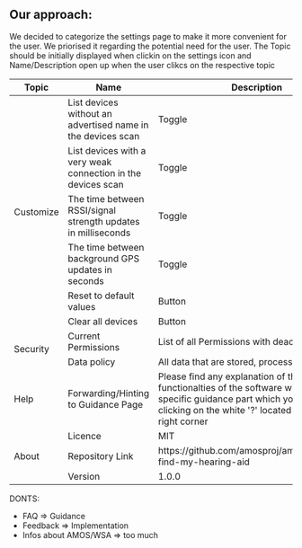 ## Our approach: 
We decided to categorize the settings page to make it more convenient for the user. We priorised it regarding the potential need for the user. 
The Topic should be initially displayed when clickin on the settings icon and Name/Description open up when the user clikcs on the respective topic

<table>
    <thead>
        <tr>
            <th> Topic </th>
            <th> Name </th>
            <th> Description </th>
        </tr>
    </thead>
    <tbody>
        <tr>
            <td rowspan=6>Customize</td>
            <td>List devices without an advertised name in the devices scan</td>
            <td>Toggle</td>
        </tr>
        <tr>
            <td>List devices with a very weak connection in the devices scan</td>
            <td>Toggle</td>
        </tr>
        <tr>
            <td> The time between RSSI/signal strength updates in milliseconds</td>
            <td>Toggle</td>
        </tr>
        <tr>
            <td>The time between background GPS updates in seconds</td>
            <td>Toggle</td>
        </tr>
        <tr>
            <td>Reset to default values</td>
            <td>Button</td>
        </tr>
        <tr>
            <td>Clear all devices</td>
            <td>Button</td>
        </tr>
        <tr>
            <td rowspan=2>Security</td>
            <td>Current Permissions</td>
            <td>List of all Permissions with deactivated toggle</td>
        </tr>
        <tr>
            <td>Data policy</td>
            <td>All data that are stored, processed and why</td>
        </tr>
        <tr>
            <td>Help</td>
            <td>Forwarding/Hinting to Guidance Page</td>
            <td>Please find any explanation of the functionalties of the software within our specific guidance part which you can find by clicking on the white '?' located on the top right corner</td>
        </tr>
        <tr>
            <td rowspan=6>About</td>
            <td>Licence</td>
            <td>MIT</td>
        </tr>
        <tr>
            <td>Repository Link</td>
            <td>https://github.com/amosproj/amos2022ss05-find-my-hearing-aid</td>
        </tr>
        <tr>
            <td>Version</td>
            <td>1.0.0</td>
        </tr>
    </tbody>
</table>


DONTS:
- FAQ => Guidance
- Feedback => Implementation
- Infos about AMOS/WSA => too much
